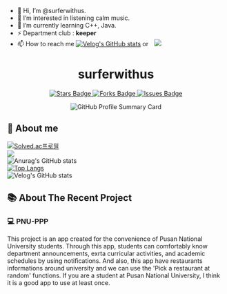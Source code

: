 - 👋 Hi, I’m @surferwithus.
- 👀 I’m interested in listening calm music.
- 🌱 I’m currently learning C++, Java.
- ⚡ Department club : **keeper**
- 📫 How to reach me [![Velog's GitHub stats](https://velog-readme-stats.vercel.app/api/badge?name=surferwithus)](https://velog.io/@surferwithus) or <a href="https://instagram.com/orezvun">
    <img 
        src="http://img.shields.io/badge/-orezvun-black?style=flat&logo=instagram&link=https://instagram.com/orezvun/"
        style="height : auto; margin-left : 10px; margin-right : 10px;"/>
</a>

<!--
[![Hits](https://hits.seeyoufarm.com/api/count/incr/badge.svg?url=https%3A%2F%2Fgithub.com%2Fsurferwithus&count_bg=%23507EDE&title_bg=%23000000&icon=&icon_color=%23E7E7E7&title=hits&edge_flat=false)](https://hits.seeyoufarm.com)
<br/>
[![Solved.ac
프로필](http://mazassumnida.wtf/api/v2/generate_badge?boj=dbsdud3272)](https://solved.ac/dbsdud3272)
<img src="http://mazandi.herokuapp.com/api?handle=dbsdud3272&theme=warm"/>
![Anurag's GitHub stats](https://github-readme-stats.vercel.app/api?username=surferwithus&show_icons=true&theme=radical)
[![Top Langs](https://github-readme-stats.vercel.app/api/top-langs/?username=surferwithus&layout=compact)](https://github.com/delay-100/github-readme-stats)
-->

<h1 align="center">surferwithus</h1>

<p align="center">
  <a href="https://github.com/surferwithus/pnu-ppp">
    <img src="https://img.shields.io/github/stars/yourusername/yourprojectname?style=social" alt="Stars Badge">
  </a>
  <a href="https://github.com/surferwithus/pnu-ppp/network/members">
    <img src="https://img.shields.io/github/forks/yourusername/yourprojectname?style=social" alt="Forks Badge">
  </a>
  <a href="https://github.com/surferwithus/pnu-ppp/issues">
    <img src="https://img.shields.io/github/issues/yourusername/yourprojectname" alt="Issues Badge">
  </a>
</p>
<p align="center">
  <img src="https://github-profile-summary-cards.vercel.app/api/cards/profile-details?username=surferwithus&theme=github" alt="GitHub Profile Summary Card">
</p>

## 👀 About me
  [![Solved.ac프로필](http://mazassumnida.wtf/api/v2/generate_badge?boj=dbsdud3272)](https://solved.ac/dbsdud3272)
  </br>
  <img src="http://mazandi.herokuapp.com/api?handle=dbsdud3272&theme=warm"/>
  </br>
  ![Anurag's GitHub stats](https://github-readme-stats.vercel.app/api?username=surferwithus&show_icons=true&theme=radical)
  </br>
  [![Top Langs](https://github-readme-stats.vercel.app/api/top-langs/?username=surferwithus&layout=compact)](https://github.com/delay-100/github-readme-stats)
  </br>
  ![Velog's GitHub stats](https://velog-readme-stats.vercel.app/api?name=surferwithus)


## 📚 About The Recent Project

### 💻 PNU-PPP
This project is an app created for the convenience of Pusan National University students.
Through this app, students can comfortably know department announcements, exrta curricular activities, and academic schedules by using notifications.
And also, this app have restaurants informations around university and we can use the 'Pick a restaurant at random' functions.
If you are a student at Pusan National University, I think it is a good app to use at least once.

